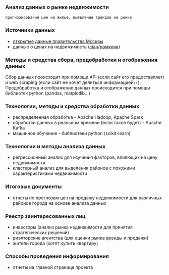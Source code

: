 ### Анализ данных о рынке недвижимости
`прогнозирование цен на жилье, выявление трендов на рынке`

### Источники данных
- [открытые данные правительства Москвы](https://data.mos.ru/)
- данные о ценах на недвижимость ([cian](https://www.cian.ru/)/[домклик](https://domclick.ru/))

### Методы и средства сбора, предобработки и отображения данных
Сбор данных происходит при помощи API (если сайт его предоставляет) и web scraping (если сайт не хочет делиться информацией`:(`).
Предобработка и отображение данных происходится при помощи библиотек python (pandas, matplotlib...)

### Технологии, методы и средства обработки данных
- распределенная обработка - Apache Hadoop, Apache Spark
- обработки данных в реальном времени (если такое будет) - Apache Kafka
- машинное обучение - библиотеки python (scikit-learn)

### Технологии и методы анализа данных
- регрессионный анализ для изучения факторов, влияющих на цену недвижимости
- кластерный анализ для выделения районов с похожими характеристиками недвижимости

### Итоговые документы
- отчеты по прогнозам цен на продажу недвижимости для различных районов города на основе анализа данных

### Реестр заинтересованных лиц
- инвесторы (анализ рынка недвижимости для принятия стратегических решений)
- риэлторские агентства (для оценки рынка аренды и продажи)
- жители города (хотят купить квартиру)

### Способы проведения информирования
- отчеты на главной странице проекта

